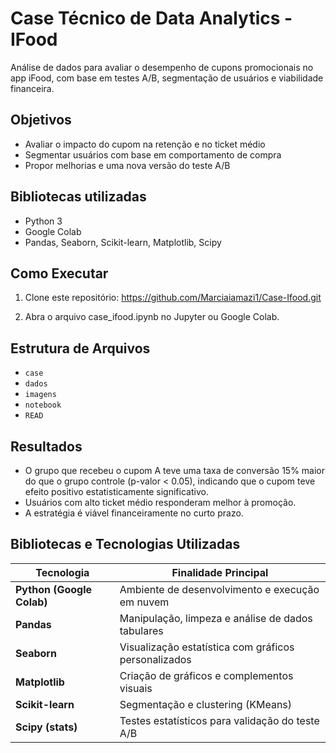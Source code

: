 # Case Técnico de Data Analytics - IFood

Análise de dados para avaliar o desempenho de cupons promocionais no app iFood, com base em testes A/B, segmentação de usuários e viabilidade financeira.


##  Objetivos
- Avaliar o impacto do cupom na retenção e no ticket médio
- Segmentar usuários com base em comportamento de compra
- Propor melhorias e uma nova versão do teste A/B

##  Bibliotecas utilizadas
- Python 3
- Google Colab
- Pandas, Seaborn, Scikit-learn, Matplotlib, Scipy

##  Como Executar
1. Clone este repositório:
 https://github.com/Marciaiamazi1/Case-Ifood.git

2. Abra o arquivo case_ifood.ipynb no Jupyter ou Google Colab.


## Estrutura de Arquivos

- `case`
- `dados`
- `imagens`
- `notebook`
- `READ`

##  Resultados
- O grupo que recebeu o cupom A teve uma taxa de conversão 15% maior do que o grupo controle (p-valor < 0.05), indicando que o cupom teve efeito positivo estatisticamente significativo.
- Usuários com alto ticket médio responderam melhor à promoção.
- A estratégia é viável financeiramente no curto prazo.


##  Bibliotecas e Tecnologias Utilizadas

| Tecnologia               | Finalidade Principal                                       |
|--------------------------|------------------------------------------------------------|
| **Python (Google Colab)**| Ambiente de desenvolvimento e execução em nuvem           |
| **Pandas**               | Manipulação, limpeza e análise de dados tabulares         |
| **Seaborn**              | Visualização estatística com gráficos personalizados       |
| **Matplotlib**           | Criação de gráficos e complementos visuais                 |
| **Scikit-learn**         | Segmentação e clustering (KMeans)                          |
| **Scipy (stats)**        | Testes estatísticos para validação do teste A/B            |
 

